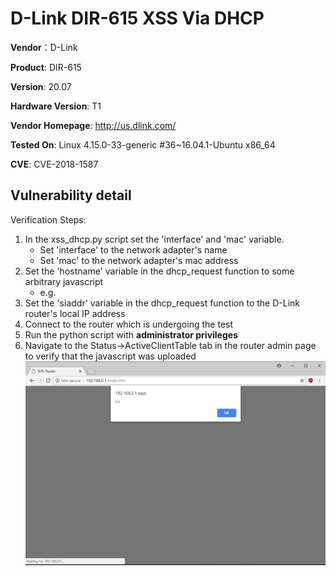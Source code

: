 # D-Link DIR-615 XSS Via DHCP #

**Vendor**：D-Link

**Product**: DIR-615

**Version**: 20.07

**Hardware Version**: T1

**Vendor Homepage**: http://us.dlink.com/

**Tested On**: Linux 4.15.0-33-generic #36~16.04.1-Ubuntu x86_64

**CVE**: CVE-2018-1587

## Vulnerability detail ##

Verification Steps:

1. In the xss_dhcp.py script set the 'interface' and 'mac' variable.
    - Set 'interface' to the network adapter's name
    - Set 'mac' to the network adapter's mac address
2. Set the 'hostname' variable in the dhcp_request function to some arbitrary javascript
    - e.g. <script>alert('xss')</script>
3. Set the 'siaddr' variable in the dhcp_request function to the D-Link router's local IP address
4. Connect to the router which is undergoing the test
5. Run the python script with **administrator privileges**
6. Navigate to the Status->ActiveClientTable tab in the router admin page to verify that the javascript was uploaded
![alt text](screenshots/xss_dhcp.png "")
